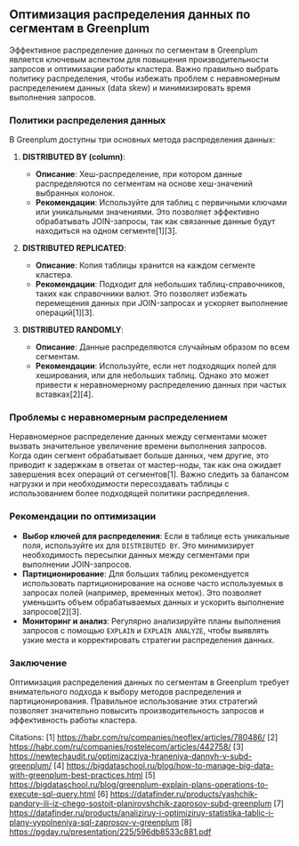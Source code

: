 ## Оптимизация распределения данных по сегментам в Greenplum

Эффективное распределение данных по сегментам в Greenplum является ключевым аспектом для повышения производительности запросов и оптимизации работы кластера. Важно правильно выбрать политику распределения, чтобы избежать проблем с неравномерным распределением данных (data skew) и минимизировать время выполнения запросов.

### Политики распределения данных

В Greenplum доступны три основных метода распределения данных:

1. **DISTRIBUTED BY (column)**:
   - **Описание**: Хеш-распределение, при котором данные распределяются по сегментам на основе хеш-значений выбранных колонок.
   - **Рекомендации**: Используйте для таблиц с первичными ключами или уникальными значениями. Это позволяет эффективно обрабатывать JOIN-запросы, так как связанные данные будут находиться на одном сегменте[1][3].

2. **DISTRIBUTED REPLICATED**:
   - **Описание**: Копия таблицы хранится на каждом сегменте кластера.
   - **Рекомендации**: Подходит для небольших таблиц-справочников, таких как справочники валют. Это позволяет избежать перемещения данных при JOIN-запросах и ускоряет выполнение операций[1][3].

3. **DISTRIBUTED RANDOMLY**:
   - **Описание**: Данные распределяются случайным образом по всем сегментам.
   - **Рекомендации**: Используйте, если нет подходящих полей для хеширования, или для небольших таблиц. Однако это может привести к неравномерному распределению данных при частых вставках[2][4].

### Проблемы с неравномерным распределением

Неравномерное распределение данных между сегментами может вызвать значительное увеличение времени выполнения запросов. Когда один сегмент обрабатывает больше данных, чем другие, это приводит к задержкам в ответах от мастер-ноды, так как она ожидает завершения всех операций от сегментов[1]. Важно следить за балансом нагрузки и при необходимости пересоздавать таблицы с использованием более подходящей политики распределения.

### Рекомендации по оптимизации

- **Выбор ключей для распределения**: Если в таблице есть уникальные поля, используйте их для `DISTRIBUTED BY`. Это минимизирует необходимость пересылки данных между сегментами при выполнении JOIN-запросов.
- **Партиционирование**: Для больших таблиц рекомендуется использовать партиционирование на основе часто используемых в запросах полей (например, временных меток). Это позволяет уменьшить объем обрабатываемых данных и ускорить выполнение запросов[2][3].
- **Мониторинг и анализ**: Регулярно анализируйте планы выполнения запросов с помощью `EXPLAIN` и `EXPLAIN ANALYZE`, чтобы выявлять узкие места и корректировать стратегии распределения данных.

### Заключение

Оптимизация распределения данных по сегментам в Greenplum требует внимательного подхода к выбору методов распределения и партиционирования. Правильное использование этих стратегий позволяет значительно повысить производительность запросов и эффективность работы кластера.

Citations:
[1] https://habr.com/ru/companies/neoflex/articles/780486/
[2] https://habr.com/ru/companies/rostelecom/articles/442758/
[3] https://newtechaudit.ru/optimizacziya-hraneniya-dannyh-v-subd-greenplum/
[4] https://bigdataschool.ru/blog/how-to-manage-big-data-with-greenplum-best-practices.html
[5] https://bigdataschool.ru/blog/greenplum-explain-plans-operations-to-execute-sql-query.html
[6] https://datafinder.ru/products/yashchik-pandory-ili-iz-chego-sostoit-planirovshchik-zaprosov-subd-greenplum
[7] https://datafinder.ru/products/analiziruy-i-optimiziruy-statistika-tablic-i-plany-vypolneniya-sql-zaprosov-v-greenplum
[8] https://pgday.ru/presentation/225/596db8533c881.pdf